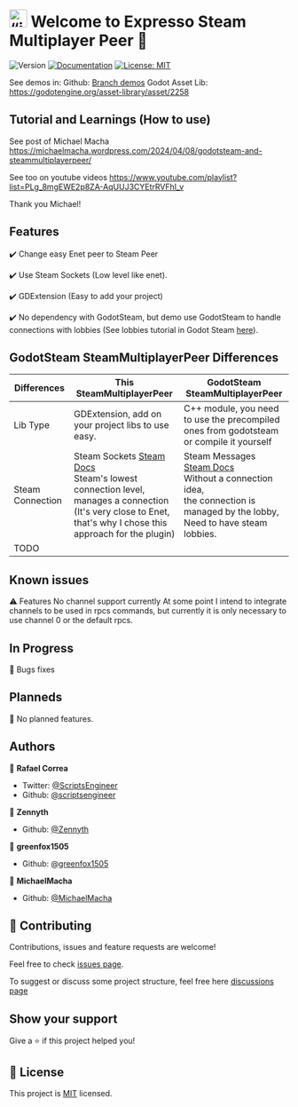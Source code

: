 # <img src="https://raw.githubusercontent.com/expressobits/steam-multiplayer-peer/main/icon.png" alt= “icon” width="32" height="32"> Welcome to Expresso Steam Multiplayer Peer 👋
![Version](https://img.shields.io/badge/version-0.0.6-blue.svg?cacheSeconds=2592000)
[![Documentation](https://img.shields.io/badge/documentation-no-red.svg)](todo-doc)
[![License: MIT](https://img.shields.io/badge/License-MIT-yellow.svg)](MIT)

See demos in:
Github: [Branch demos](https://github.com/expressobits/steam-multiplayer-peer/tree/demos)
Godot Asset Lib: https://godotengine.org/asset-library/asset/2258

## Tutorial and Learnings (How to use)

See post of Michael Macha
https://michaelmacha.wordpress.com/2024/04/08/godotsteam-and-steammultiplayerpeer/

See too on youtube videos
https://www.youtube.com/playlist?list=PLg_8mgEWE2p8ZA-AqUUJ3CYEtrRVFhl_v

Thank you Michael!

## Features

✔️ Change easy Enet peer to Steam Peer

✔️ Use Steam Sockets (Low level like enet).

✔️ GDExtension (Easy to add your project)
 
✔️ No dependency with GodotSteam, but demo use GodotSteam to handle connections with lobbies (See lobbies tutorial in Godot Steam [here](https://godotsteam.com/tutorials/lobbies/)).


## GodotSteam SteamMultiplayerPeer Differences

| Differences | This SteamMultiplayerPeer | GodotSteam SteamMultiplayerPeer |
|---|---|---|
| Lib Type | GDExtension, add on your project libs to use easy. | C++ module, you need to use the precompiled <br>ones from godotsteam or compile it yourself |
| Steam Connection | Steam Sockets [Steam Docs](https://partner.steamgames.com/doc/api/ISteamNetworkingSockets)<br>Steam's lowest connection level,<br>manages a connection <br>(It's very close to Enet, <br>that's why I chose this approach for the plugin) | Steam Messages [Steam Docs](https://partner.steamgames.com/doc/api/ISteamNetworkingMessages)<br>Without a connection idea,<br>the connection is managed by the lobby,<br>Need to have steam lobbies. |
| TODO  |  |  |

## Known issues

⚠️ Features No channel support currently
At some point I intend to integrate channels to be used in rpcs commands, but currently it is only necessary to use channel 0 or the default rpcs.

## In Progress

🔨 Bugs fixes

## Planneds

📅 No planned features.

<!-- ## Install
See in [Wiki](https://github.com/ExpressoBits/inventory-system/wiki) -->

## Authors

👤 **Rafael Correa**
* Twitter: [@ScriptsEngineer](https://twitter.com/ScriptsEngineer)
* Github: [@scriptsengineer](https://github.com/scriptsengineer)

👤 **Zennyth**
* Github: [@Zennyth](https://github.com/Zennyth)

👤 **greenfox1505**
* Github: [@greenfox1505](https://github.com/greenfox1505)

👤 **MichaelMacha**
* Github: [@MichaelMacha](https://github.com/MichaelMacha)


## 🤝 Contributing

Contributions, issues and feature requests are welcome!

Feel free to check [issues page](https://github.com/ExpressoBits/steam-multiplayer-peer/issues).

To suggest or discuss some project structure, feel free here [discussions page](https://github.com/expressobits/steam-multiplayer-peer/discussions)


## Show your support

Give a ⭐️ if this project helped you!


## 📝 License

This project is [MIT](MIT) licensed.